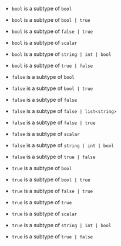 - `bool` is a subtype of `bool`
- `bool` is a subtype of `bool | true`
- `bool` is a subtype of `false | true`
- `bool` is a subtype of `scalar`
- `bool` is a subtype of `string | int | bool`
- `bool` is a subtype of `true | false`

- `false` is a subtype of `bool`
- `false` is a subtype of `bool | true`
- `false` is a subtype of `false`
- `false` is a subtype of `false | list<string>`
- `false` is a subtype of `false | true`
- `false` is a subtype of `scalar`
- `false` is a subtype of `string | int | bool`
- `false` is a subtype of `true | false`

- `true` is a subtype of `bool`
- `true` is a subtype of `bool | true`
- `true` is a subtype of `false | true`
- `true` is a subtype of `true`
- `true` is a subtype of `scalar`
- `true` is a subtype of `string | int | bool`
- `true` is a subtype of `true | false`
